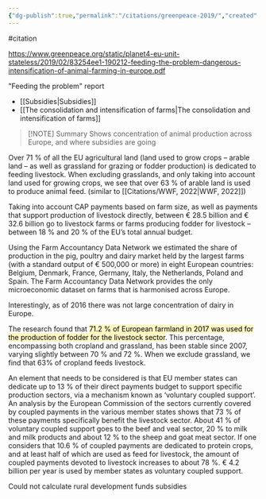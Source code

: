 ```yaml
---
{"dg-publish":true,"permalink":"/citations/greenpeace-2019/","created":"2024-07-15T21:21:33.510+01:00","updated":"2025-10-10T23:56:58.767+01:00"}
---
```


#citation 

https://www.greenpeace.org/static/planet4-eu-unit-stateless/2019/02/83254ee1-190212-feeding-the-problem-dangerous-intensification-of-animal-farming-in-europe.pdf

"Feeding the problem" report

- [[Subsidies\|Subsidies]]
- [[The consolidation and intensification of farms\|The consolidation and intensification of farms]]

> [!NOTE] Summary
> Shows concentration of animal production across Europe, and where subsidies are going

Over 71 % of all the EU agricultural land (land used to grow crops – arable land – as well as grassland for grazing or fodder production) is dedicated to feeding livestock. When excluding grasslands, and only taking into account land used for growing crops, we see that over 63 % of arable land is used to produce animal feed. (similar to [[Citations/WWF, 2022\|WWF, 2022]])

Taking into account CAP payments based on farm size, as well as payments that support production of livestock directly, between € 28.5 billion and € 32.6 billion go to livestock farms or farms producing fodder for livestock – between 18 % and 20 % of the EU’s total annual budget.

Using the Farm Accountancy Data Network we estimated the share of production in the pig, poultry and dairy market held by the largest farms (with a standard output of € 500,000 or more) in eight European countries: Belgium, Denmark, France, Germany, Italy, the Netherlands, Poland and Spain. The Farm Accountancy Data Network provides the only microeconomic dataset on farms that is harmonised across Europe.

Interestingly, as of 2016 there was not large concentration of dairy in Europe.

The research found that <mark style="background: #FFF3A3A6;">71.2 % of European farmland in 2017 was used for the production of fodder for the livestock sector</mark>. This percentage, encompassing both cropland and grassland, has been stable since 2007, varying slightly between 70 % and 72 %. When we exclude grassland, we find that 63% of cropland feeds livestock.

An element that needs to be considered is that EU member states can dedicate up to 13 % of their direct payments budget to support specific production sectors, via a mechanism known as ‘voluntary coupled support’. An analysis by the European Commission of the sectors currently covered by coupled payments in the various member states shows that 73 % of these payments specifically benefit the livestock sector. About 41 % of voluntary coupled support goes to the beef and veal sector, 20 % to milk and milk products and about 12 % to the sheep and goat meat sector. If one considers that 10.6 % of coupled payments are dedicated to protein crops, and at least half of which are used as feed for livestock, the amount of coupled payments devoted to livestock increases to about 78 %. € 4.2 billion per year is used by member states as voluntary coupled support.

Could not calculate rural development funds subsidies